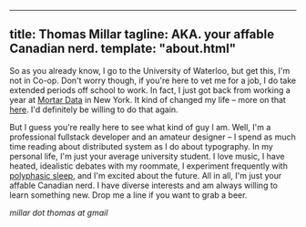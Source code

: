 -----
title: Thomas Millar
tagline: AKA. your affable Canadian nerd.
template: "about.html"
-----

So as you already know, I go to the University of Waterloo, but get this, I'm not in Co-op. Don't worry though, if you're here to vet me for a job, I do take extended periods off school to work. In fact, I just got back from working a year at [Mortar Data][1] in New York. It kind of changed my life – more on that [here][2]. I'd definitely be willing to do that again.

But I guess you're really here to see what kind of guy I am. Well, I'm a professional fullstack developer and an amateur designer – I spend as much time reading about distributed system as I do about typography. In my personal life, I'm just your average university student. I love music, I have heated, idealistic debates with my roommate, I experiment frequently with [polyphasic sleep][3], and I'm excited about the future. All in all, I'm just your affable Canadian nerd. I have diverse interests and am always willing to learn something new. Drop me a line if you want to grab a beer.

_millar dot thomas at gmail_


[1]: http://mortardata.com
[2]: http://blog.mortardata.com/post/70385983369/mortar-data-internship
[3]: http://en.wikipedia.org/wiki/Polyphasic_sleep
